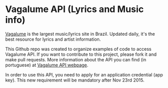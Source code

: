 Vagalume API (Lyrics and Music info)
===
[Vagalume](http://www.vagalume.com.br/) is the largest music/lyrics site in Brazil. Updated daily, it's the best resource for lyrics and artist information.

This Github repo was created to organize examples of code to access Vagalume API. If you want to contribute to this project, please fork it and make pull requests.
More information about the API you can find (in portuguese) at [Vagalume API webpage](http://api.vagalume.com.br/).

In order to use this API, you need to apply for an application credential (app key). This new requirement will be mandatory after Nov 23rd 2015.
